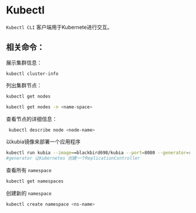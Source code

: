 # Kubectl

`Kubectl CLI` 客户端用于Kubernete进行交互。

## 相关命令：

展示集群信息：

```text
kubectl cluster-info
```

列出集群节点：

```bash
kubectl get nodes
```

```bash
kubectl get nodes -n <name-space>
```

查看节点的详细信息：

```bash
 kubectl describe node <node-name> 
```

以kubia镜像来部署一个应用程序

```bash
kubectl run kubia --image==blackbird698/kubia --port=8080 --generator=run/v1
#generator 让Kubernetes 创建一个ReplicationController
```

查看所有 `namespace`

```bash
kubectl get namespaces
```

创建新的 `namespace`

```bash
kubectl create namespace <ns-name>
```



